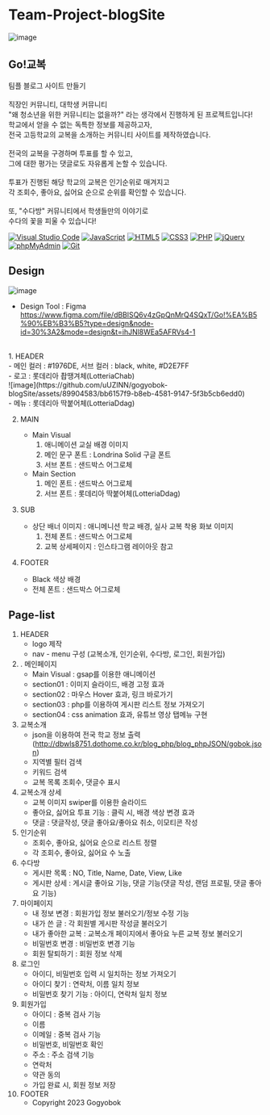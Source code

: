 # Team-Project-blogSite
![image](https://github.com/uUZINN/Team-blogSite/assets/89904583/56e47354-7e0d-4df4-a87d-9c444f9c7dff)

## Go!교복
팀플 블로그 사이트 만들기<br>
<br>
직장인 커뮤니티, 대학생 커뮤니티 <br>
"왜 청소년을 위한 커뮤니티는 없을까?" 라는 생각에서 진행하게 된 프로젝트입니다!<br>
학교에서 얻을 수 없는 독특한 정보를 제공하고자,<br>
전국 고등학교의 교복을 소개하는 커뮤니티 사이트를 제작하였습니다.<br>
<br>
전국의 교복을 구경하며 투표를 할 수 있고,<br>
그에 대한 평가는 댓글로도 자유롭게 논할 수 있습니다.<br>
<br>
투표가 진행된 해당 학교의 교복은 인기순위로 매겨지고<br>
각 조회수, 좋아요, 싫어요 순으로 순위를 확인할 수 있습니다.<br>
<br>
또, "수다방" 커뮤니티에서 학생들만의 이야기로<br>
수다의 꽃을 피울 수 있습니다!


  <a href="#"><img alt="Visual Studio Code" src="https://img.shields.io/badge/Visual Studio Code-007ACC?logo=Visual Studio Code&logoColor=white"></a>
  <a href="#"><img alt="JavaScript" src="https://img.shields.io/badge/JavaScript-F7DF1E?style=flat&logo=JavaScript&logoColor=white"></a>
  <a href="#"><img alt="HTML5" src="https://img.shields.io/badge/HTML5-E34F26?logo=HTML5&logoColor=white"></a>
  <a href="#"><img alt="CSS3" src="https://img.shields.io/badge/CSS3-1572B6?logo=CSS3&logoColor=white"></a>
  <a href="#"><img alt="PHP" src="https://img.shields.io/badge/PHP-777BB4?logo=PHP&logoColor=white"></a>
  <a href="#"><img alt="jQuery" src="https://img.shields.io/badge/jQuery-0769AD?logo=jQuery&logoColor=white"></a>
  <a href="#"><img alt="phpMyAdmin" src="https://img.shields.io/badge/phpMyAdmin-6C78AF?logo=phpMyAdmin&logoColor=white"></a>
  <a href="#"><img alt="Git" src="https://img.shields.io/badge/Git-F05032?logo=Git&logoColor=white"></a>

## Design 
![image](https://github.com/uUZINN/gogyobok-blogSite/assets/89904583/82b08972-3e58-4daf-9fe0-141f9c6e8b88)
<br>
- Design Tool : Figma<br>
https://www.figma.com/file/dBBlSQ6v4zGpQnMrQ4SQxT/Go!%EA%B5%90%EB%B3%B5?type=design&node-id=30%3A2&mode=design&t=ihJNl8WEa5AFRVs4-1<br>
<br>
1. HEADER<br>
   - 메인 컬러 : #1976DE, 서브 컬러 : black, white, #D2E7FF<br>
   - 로고 : 롯데리아 촵땡겨체(LotteriaChab)<br>
     ![image](https://github.com/uUZINN/gogyobok-blogSite/assets/89904583/bb6157f9-b8eb-4581-9147-5f3b5cb6edd0)
     <br>
   - 메뉴 : 롯데리아 딱붙어체(LotteriaDdag)<br>

2. MAIN<br>
   - Main Visual<br>
     1) 애니메이션 교실 배경 이미지<br>
     2) 메인 문구 폰트 : Londrina Solid 구글 폰트<br>
     3) 서브 폰트 : 샌드박스 어그로체<br>
   - Main Section<br>
     1) 메인 폰트 : 샌드박스 어그로체<br>
     2) 서브 폰트 : 롯데리아 딱붙어체(LotteriaDdag)<br>
        
3. SUB<br>
   - 상단 배너 이미지 : 애니메니션 학교 배경, 실사 교복 착용 화보 이미지<br>
     1) 전체 폰트 : 샌드박스 어그로체<br>
     2) 교복 상세페이지 : 인스타그램 레이아웃 참고<br>
        
4. FOOTER<br>
   - Black 색상 배경<br>
   - 전체 폰트 : 샌드박스 어그로체<br>

## Page-list
1. HEADER<br>
   - logo 제작<br>
   - nav - menu 구성 (교복소개, 인기순위, 수다방, 로그인, 회원가입)<br>
2. . 메인페이지<br>
   - Main Visual : gsap를 이용한 애니메이션<br>
   - section01 : 이미지 슬라이드, 배경 고정 효과<br>
   - section02 : 마우스 Hover 효과, 링크 바로가기<br>
   - section03 : php를 이용하여 게시판 리스트 정보 가져오기<br>
   - section04 : css animation 효과, 유튜브 영상 탭메뉴 구현<br>
3. 교복소개<br>
   - json을 이용하여 전국 학교 정보 출력 (http://dbwls8751.dothome.co.kr/blog_php/blog_phpJSON/gobok.json)<br>
   - 지역별 필터 검색<br>
   - 키워드 검색<br>
   - 교복 목록 조회수, 댓글수 표시<br>
4. 교복소개 상세<br>
   - 교복 이미지 swiper를 이용한 슬라이드<br>
   - 좋아요, 싫어요 투표 기능 : 클릭 시, 배경 색상 변경 효과<br>
   - 댓글 : 댓글작성, 댓글 좋아요/좋아요 취소, 이모티콘 작성<br>
5. 인기순위<br>
   - 조회수, 좋아요, 싫어요 순으로 리스트 정렬<br>
   - 각 조회수, 좋아요, 싫어요 수 노출<br>
6. 수다방<br>
    - 게시판 목록 : NO, Title, Name, Date, View, Like<br>
    - 게시판 상세 : 게시글 좋아요 기능, 댓글 기능(댓글 작성, 랜덤 프로필, 댓글 좋아요 기능)<br>
7. 마이페이지<br>
    - 내 정보 변경 : 회원가입 정보 불러오기/정보 수정 기능<br>
    - 내가 쓴 글 : 각 회원별 게시판 작성글 불러오기<br>
    - 내가 좋아한 교복 : 교복소개 페이지에서 좋아요 누른 교복 정보 불러오기<br>
    - 비밀번호 변경 : 비밀번호 변경 기능<br>
    - 회원 탈퇴하기 : 회원 정보 삭제<br>
8. 로그인<br>
    - 아이디, 비밀번호 입력 시 일치하는 정보  가져오기<br>
    - 아이디 찾기 : 연락처, 이름 일치 정보<br>
    - 비밀번호 찾기 기능 : 아이디, 연락처 일치 정보<br>
9. 회원가입<br>
    - 아이디 : 중복 검사 기능<br>
    - 이름<br>
    - 이메일 : 중복 검사 기능<br>
    - 비밀번호, 비밀번호 확인<br>
    - 주소 : 주소 검색 기능<br>
    - 연락처<br>
    - 약관 동의<br>
    - 가입 완료 시, 회원 정보 저장<br>
10. FOOTER<br>
    - Copyright 2023 Gogyobok
